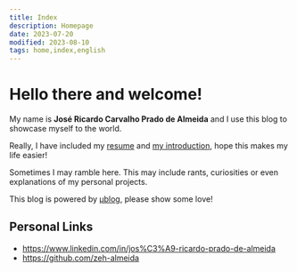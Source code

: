 ```yaml
---
title: Index
description: Homepage
date: 2023-07-20
modified: 2023-08-10
tags: home,index,english
---
```

# <i class="fa-solid fa-user-astronaut"></i> Hello there and welcome!

My name is **José Ricardo Carvalho Prado de Almeida** and I use this blog to showcase myself to the world.

Really, I have included my [resume](posts/curriculum.html "Complete and updated Curriculum") and [my introduction](about.html "Just who is this crazy person?"), hope this makes my life easier!

Sometimes I may ramble here. This may include rants, curiosities or even explanations of my personal projects.

This blog is powered by [μblog](https://github.com/766F6964/mublog "External project used in the development of this blog"), please show some love!

## <i class="fa-regular fa-address-card"></i> Personal Links

- <i class="fa-brands fa-linkedin"></i> <https://www.linkedin.com/in/jos%C3%A9-ricardo-prado-de-almeida>
- <i class="fa-brands fa-github"></i> <https://github.com/zeh-almeida>